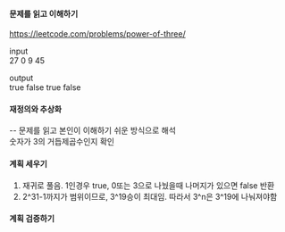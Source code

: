 #### 문제를 읽고 이해하기
https://leetcode.com/problems/power-of-three/

input</br>
27
0
9
45


output</br>
true
false
true
false


#### 재정의와 추상화<br>
-- 문제를 읽고 본인이 이해하기 쉬운 방식으로 해석<br>
숫자가 3의 거듭제곱수인지 확인

#### 계획 세우기<br>
1. 재귀로 풀음. 1인경우 true, 0또는 3으로 나눴을때 나머지가 있으면 false 반환
2. 2^31-1까지가 범위이므로, 3^19승이 최대임. 따라서 3^n은 3^19에 나눠져야함

#### 계획 검증하기
